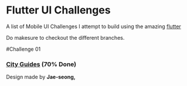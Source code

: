 # Flutter UI Challenges

A list of Mobile UI Challenges I attempt to build using the amazing [flutter](https://flutter.io/)

Do makesure to checkout the different branches.

#Challenge 01  

### [City Guides](https://github.com/shamnex/flutter_challenges/tree/01-city-guides) (70% Done)
Design made by **Jae-seong,**

<!-- [<img src="https://cdn.dribbble.com/users/1200964/screenshots/3861169/iphonex_travel_demo.gif" width="240" height="450">](https://dribbble.com/shots/3861169-iPhone-X-City-Guides-Concept) -->
